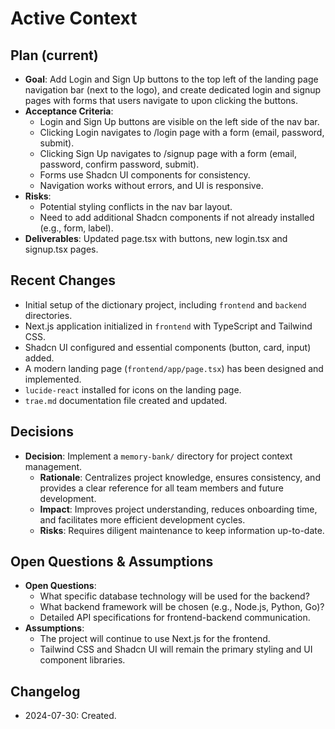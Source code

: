 # Active Context
## Plan (current)
- **Goal**: Add Login and Sign Up buttons to the top left of the landing page navigation bar (next to the logo), and create dedicated login and signup pages with forms that users navigate to upon clicking the buttons.
- **Acceptance Criteria**:
  - Login and Sign Up buttons are visible on the left side of the nav bar.
  - Clicking Login navigates to /login page with a form (email, password, submit).
  - Clicking Sign Up navigates to /signup page with a form (email, password, confirm password, submit).
  - Forms use Shadcn UI components for consistency.
  - Navigation works without errors, and UI is responsive.
- **Risks**: 
  - Potential styling conflicts in the nav bar layout.
  - Need to add additional Shadcn components if not already installed (e.g., form, label).
- **Deliverables**: Updated page.tsx with buttons, new login.tsx and signup.tsx pages.

## Recent Changes
- Initial setup of the dictionary project, including `frontend` and `backend` directories.
- Next.js application initialized in `frontend` with TypeScript and Tailwind CSS.
- Shadcn UI configured and essential components (button, card, input) added.
- A modern landing page (`frontend/app/page.tsx`) has been designed and implemented.
- `lucide-react` installed for icons on the landing page.
- `trae.md` documentation file created and updated.

## Decisions
- **Decision**: Implement a `memory-bank/` directory for project context management.
  - **Rationale**: Centralizes project knowledge, ensures consistency, and provides a clear reference for all team members and future development.
  - **Impact**: Improves project understanding, reduces onboarding time, and facilitates more efficient development cycles.
  - **Risks**: Requires diligent maintenance to keep information up-to-date.

## Open Questions & Assumptions
- **Open Questions**: 
  - What specific database technology will be used for the backend?
  - What backend framework will be chosen (e.g., Node.js, Python, Go)?
  - Detailed API specifications for frontend-backend communication.
- **Assumptions**: 
  - The project will continue to use Next.js for the frontend.
  - Tailwind CSS and Shadcn UI will remain the primary styling and UI component libraries.

## Changelog
- 2024-07-30: Created.